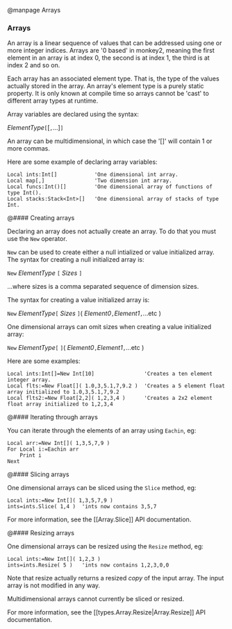
@manpage Arrays

### Arrays

An array is a linear sequence of values that can be addressed using one or more integer indices. Arrays are '0 based' in monkey2, meaning the first element in an array is at index 0, the second is at index 1, the third is at index 2 and so on.

Each array has an associated element type. That is, the type of the values actually stored in the array. An array's element type is a purely static property. It is only known at compile time so arrays cannot be 'cast' to different array types at runtime.

Array variables are declared using the syntax:

_ElementType_`[`[`,`...]`]`

An array can be multidimensional, in which case the '[]' will contain 1 or more commas.

Here are some example of declaring array variables:

```
Local ints:Int[]			'One dimensional int array.
Local map[,]				'Two dimension int array.
Local funcs:Int()[]			'One dimensional array of functions of type Int().
Local stacks:Stack<Int>[]	'One dimensional array of stacks of type Int.
```

@#### Creating arrays

Declaring an array does not actually create an array. To do that you must use the `New` operator.

`New` can be used to create either a null intialized or value initialized array. The syntax for creating a null initialized array is:

`New` _ElementType_ `[` _Sizes_ `]`

...where sizes is a comma separated sequence of dimension sizes.

The syntax for creating a value initialized array is:

`New` _ElementType_`[` _Sizes_ `]`( _Element0_`,`_Element1_`,`...etc )

One dimensional arrays can omit sizes when creating a value initialized array:

`New` _ElementType_`[` `]`( _Element0_`,`_Element1_`,`...etc )

Here are some examples:

```
Local ints:Int[]=New Int[10]				'Creates a ten element integer array.
Local flts:=New Float[]( 1.0,3,5.1,7,9.2 )	'Creates a 5 element float array initialized to 1.0,3,5.1,7,9.2 
Local flts2:=New Float[2,2]( 1,2,3,4 )		'Creates a 2x2 element float array initialized to 1,2,3,4
```

@#### Iterating through arrays

You can iterate through the elements of an array using `Eachin`, eg:

```
Local arr:=New Int[]( 1,3,5,7,9 )
For Local i:=Eachin arr
	Print i
Next
```

@#### Slicing arrays

One dimensional arrays can be sliced using the `Slice` method, eg:

```
Local ints:=New Int[]( 1,3,5,7,9 )
ints=ints.Slice( 1,4 )	'ints now contains 3,5,7
```

For more information, see the [[Array.Slice]] API documentation.


@#### Resizing arrays

One dimensional arrays can be resized using the `Resize` method, eg:

```
Local ints:=New Int[]( 1,2,3 )
ints=ints.Resize( 5 )	'ints now contains 1,2,3,0,0
```

Note that resize actually returns a resized *copy* of the input array. The input array is not modified in any way.

Multidimensional arrays cannot currently be sliced or resized.

For more information, see the [[types.Array.Resize|Array.Resize]] API documentation.
